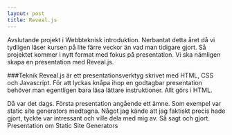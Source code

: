 ```yaml
---
layout: post
title: Reveal.js
---
```


Avslutande projekt i Webbteknisk introduktion. Nerbantat detta året då vi tydligen läser kursen på
lite färre veckor än vad man tidigare gjort. Så projektet kommer i nytt format med fokus på presentation.
Vi ska nämligen skapa en presentation med Reveal.js.

###Teknik
Reveal.js är ett presentationsverktyg skrivet med HTML, CSS och Javascript. För att lyckas knåpa ihop en
godtagbar presentation behöver man egentligen bara läsa lättare instruktioner.
Allt görs i HTML.




Då var det dags. Första presentation angående ett ämne. Som exempel var static site generators medtagna.
Något jag kände att jag faktiskt precis hade gjort, tyckte var intressant och ville dela med mig av.
Så sagt och gjort. Presentation om Static Site Generators
